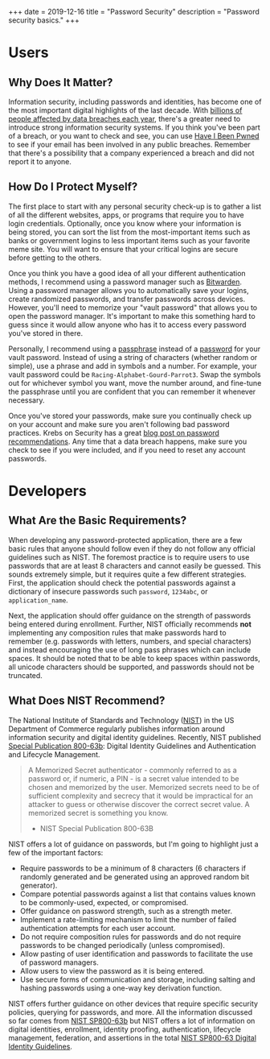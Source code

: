 +++
date = 2019-12-16
title = "Password Security"
description = "Password security basics."
+++

# Users

## Why Does It Matter?

Information security, including passwords and identities, has become one
of the most important digital highlights of the last decade. With
[billions of people affected by data breaches each
year](https://www.usatoday.com/story/money/2018/12/28/data-breaches-2018-billions-hit-growing-number-cyberattacks/2413411002/),
there's a greater need to introduce strong information security
systems. If you think you've been part of a breach, or you want to
check and see, you can use [Have I Been
Pwned](https://haveibeenpwned.com/) to see if your email has been
involved in any public breaches. Remember that there's a possibility
that a company experienced a breach and did not report it to anyone.

## How Do I Protect Myself?

The first place to start with any personal security check-up is to
gather a list of all the different websites, apps, or programs that
require you to have login credentials. Optionally, once you know where
your information is being stored, you can sort the list from the
most-important items such as banks or government logins to less
important items such as your favorite meme site. You will want to ensure
that your critical logins are secure before getting to the others.

Once you think you have a good idea of all your different authentication
methods, I recommend using a password manager such as
[Bitwarden](https://bitwarden.com/). Using a password manager allows you
to automatically save your logins, create randomized passwords, and
transfer passwords across devices. However, you'll need to memorize
your "vault password" that allows you to open the password manager.
It's important to make this something hard to guess since it would
allow anyone who has it to access every password you've stored in
there.

Personally, I recommend using a
[passphrase](https://en.wikipedia.org/wiki/Passphrase) instead of a
[password](https://en.wikipedia.org/wiki/Password) for your vault
password. Instead of using a string of characters (whether random or
simple), use a phrase and add in symbols and a number. For example, your
vault password could be `Racing-Alphabet-Gourd-Parrot3`. Swap
the symbols out for whichever symbol you want, move the number around,
and fine-tune the passphrase until you are confident that you can
remember it whenever necessary.

Once you've stored your passwords, make sure you continually check up
on your account and make sure you aren't following bad password
practices. Krebs on Security has a great [blog post on password
recommendations](https://krebsonsecurity.com/password-dos-and-donts/).
Any time that a data breach happens, make sure you check to see if you
were included, and if you need to reset any account passwords.

# Developers

## What Are the Basic Requirements?

When developing any password-protected application, there are a few
basic rules that anyone should follow even if they do not follow any
official guidelines such as NIST. The foremost practice is to require
users to use passwords that are at least 8 characters and cannot easily
be guessed. This sounds extremely simple, but it requires quite a few
different strategies. First, the application should check the potential
passwords against a dictionary of insecure passwords such
`password`, `1234abc`, or
`application_name`.

Next, the application should offer guidance on the strength of passwords
being entered during enrollment. Further, NIST officially recommends
**not** implementing any composition rules that make passwords hard to
remember (e.g. passwords with letters, numbers, and special characters)
and instead encouraging the use of long pass phrases which can include
spaces. It should be noted that to be able to keep spaces within
passwords, all unicode characters should be supported, and passwords
should not be truncated.

## What Does NIST Recommend?

The National Institute of Standards and Technology
([NIST](https://www.nist.gov)) in the US Department of Commerce
regularly publishes information around information security and digital
identity guidelines. Recently, NIST published [Special Publication
800-63b](https://pages.nist.gov/800-63-3/sp800-63b.html): Digital
Identity Guidelines and Authentication and Lifecycle Management.

> A Memorized Secret authenticator - commonly referred to as a password
> or, if numeric, a PIN - is a secret value intended to be chosen and
> memorized by the user. Memorized secrets need to be of sufficient
> complexity and secrecy that it would be impractical for an attacker to
> guess or otherwise discover the correct secret value. A memorized
> secret is something you know.
>
> -   NIST Special Publication 800-63B

NIST offers a lot of guidance on passwords, but I'm going to highlight
just a few of the important factors:

-   Require passwords to be a minimum of 8 characters (6 characters if
    randomly generated and be generated using an approved random bit
    generator).
-   Compare potential passwords against a list that contains values
    known to be commonly-used, expected, or compromised.
-   Offer guidance on password strength, such as a strength meter.
-   Implement a rate-limiting mechanism to limit the number of failed
    authentication attempts for each user account.
-   Do not require composition rules for passwords and do not require
    passwords to be changed periodically (unless compromised).
-   Allow pasting of user identification and passwords to facilitate the
    use of password managers.
-   Allow users to view the password as it is being entered.
-   Use secure forms of communication and storage, including salting and
    hashing passwords using a one-way key derivation function.

NIST offers further guidance on other devices that require specific
security policies, querying for passwords, and more. All the information
discussed so far comes from [NIST
SP800-63b](https://pages.nist.gov/800-63-3/sp800-63b.html) but NIST
offers a lot of information on digital identities, enrollment, identity
proofing, authentication, lifecycle management, federation, and
assertions in the total [NIST SP800-63 Digital Identity
Guidelines](https://pages.nist.gov/800-63-3/).
